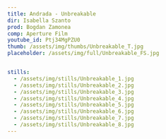 ```yaml
---
title: Andrada - Unbreakable
dir: Isabella Szanto
prod: Bogdan Zamonea
comp: Aperture Film
youtube_id: Ptj34MgPZU0
thumb: /assets/img/thumbs/Unbreakable_T.jpg
placeholder: /assets/img/full/Unbreakable_FS.jpg


stills:
  - /assets/img/stills/Unbreakable_1.jpg
  - /assets/img/stills/Unbreakable_2.jpg
  - /assets/img/stills/Unbreakable_3.jpg
  - /assets/img/stills/Unbreakable_4.jpg
  - /assets/img/stills/Unbreakable_5.jpg
  - /assets/img/stills/Unbreakable_6.jpg
  - /assets/img/stills/Unbreakable_7.jpg
  - /assets/img/stills/Unbreakable_8.jpg
---
```


